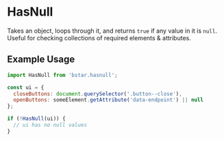 # HasNull

Takes an object, loops through it, and returns `true` if any value in it is `null`. Useful for checking collections of required elements & attributes.

## Example Usage

```js
import HasNull from 'bstar.hasnull';

const ui = {
  closeButtons: document.querySelector('.button--close'),
  openButtons: someElement.getAttribute('data-endpoint') || null
};

if (!HasNull(ui)) {
  // ui has no null values
}
```
